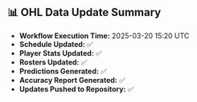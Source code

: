 ## 📊 OHL Data Update Summary
- **Workflow Execution Time:** 2025-03-20 15:20 UTC
- **Schedule Updated:** ✅
- **Player Stats Updated:** ✅
- **Rosters Updated:** ✅
- **Predictions Generated:** ✅
- **Accuracy Report Generated:** ✅
- **Updates Pushed to Repository:** ✅
